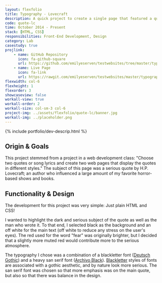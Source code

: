 ```yaml
---
layout: flexfolio
title: Typography - Lovecraft
description: A quick project to create a single page that featured a quote and design to support a mood. I decided to work with a blackletter font and match it with a horror quote and atmosphere.
code: quote-lc
time: October 2014 - Present
stack: [HTML, CSS]
responsibilities: Front-End Development, Design
category: Lab
casestudy: true
projlink:
    - name: GitHub Repository
      icon: fa-github-square
      url: https://github.com/emilyeserven/testwebsites/tree/master/typography
    - name: Live Page
      icon: fa-link
      url: https://rawgit.com/emilyeserven/testwebsites/master/typography/lovecraft.html
flexwidth: col-6
flexheight: 1
flexorder: 3
showcaseview: false
workall-view: true
workall-order: 2
workall-size: col-sm-3 col-6
project-img: ../assets/flexfolio/quote-lc/banner.jpg
workall-img: ../placeholder.png
---
```


{% include portfolio/dev-descrip.html %}

## Origin & Goals

This project stemmed from a project in a web development class: "Choose two quotes or song lyrics and create two web pages that display the quotes in different styles." The subject of this page was a serious quote by H.P. Lovecraft; an author who influenced a large amount of my favorite horror-based shows and books.

## Functionality & Design

The development for this project was very simple: Just plain HTML and CSS!

I wanted to highlight the dark and serious subject of the quote as well as the man who wrote it. To that end, I selected black as the background and an off white for the main text (off white to reduce any stress on the user's eyes). The red used for the word "fear" was originally brighter, but I decided that a slightly more muted red would contribute more to the serious atmosphere.

The typography I chose was a combination of a blackletter font ([Deutsch Gothic](https://www.fontsquirrel.com/fonts/deutsch-gothic)) and a heavy san serif font ([Archivo Black](https://www.fontsquirrel.com/fonts/archivo-black)). [Blackletter](https://en.wikipedia.org/wiki/Blackletter) styles of fonts are associated with a gothic aesthetic, and by nature look more serious. The san serif font was chosen so that more emphasis was on the main quote, but also so that there was balance in the design.